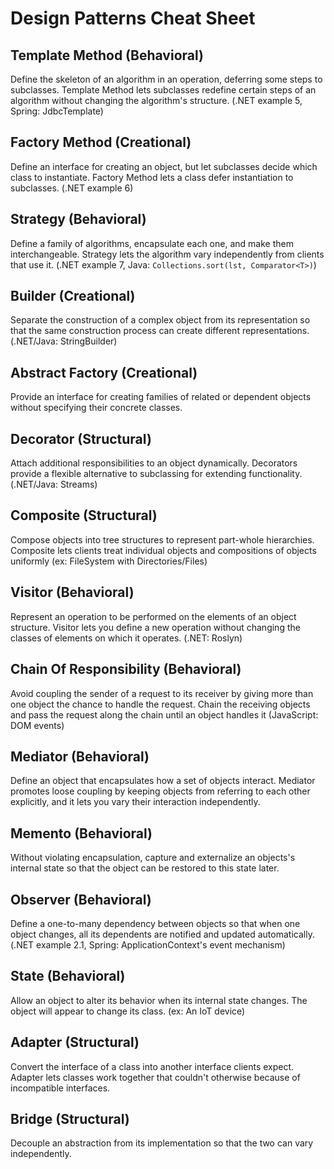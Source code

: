 Design Patterns Cheat Sheet
===========================

## Template Method (Behavioral)

Define the skeleton of an algorithm in an operation, deferring some steps to subclasses.
Template Method lets subclasses redefine certain steps of an algorithm without changing
the algorithm's structure. (.NET example 5, Spring: JdbcTemplate)


## Factory Method (Creational)

Define an interface for creating an object, but let subclasses decide which class to instantiate.
Factory Method lets a class defer instantiation to subclasses. (.NET example 6)


## Strategy (Behavioral)

Define a family of algorithms, encapsulate each one, and make them interchangeable. Strategy lets
the algorithm vary independently from clients that use it. (.NET example 7, Java: `Collections.sort(lst, Comparator<T>)`)


## Builder (Creational)

Separate the construction of a complex object from its representation so that the same construction
process can create different representations. (.NET/Java: StringBuilder)


## Abstract Factory (Creational)

Provide an interface for creating families of related or dependent objects without
specifying their concrete classes.


## Decorator (Structural)

Attach additional responsibilities to an object dynamically. Decorators provide a
flexible alternative to subclassing for extending functionality. (.NET/Java: Streams)


## Composite (Structural)

Compose objects into tree structures to represent part-whole hierarchies. Composite
lets clients treat individual objects and compositions of objects uniformly (ex: FileSystem with Directories/Files)


## Visitor (Behavioral)

Represent an operation to be performed on the elements of an object structure. Visitor lets you define
a new operation without changing the classes of elements on which it operates. (.NET: Roslyn)


## Chain Of Responsibility (Behavioral)

Avoid coupling the sender of a request to its receiver by giving more than one object the chance to handle the request.
Chain the receiving objects and pass the request along the chain until an object handles it (JavaScript: DOM events)

## Mediator (Behavioral)

Define an object that encapsulates how a set of objects interact. Mediator promotes loose coupling by keeping objects from 
referring to each other explicitly, and it lets you vary their interaction independently.


## Memento (Behavioral)

Without violating encapsulation, capture and externalize an objects's internal state so that the object can be restored
to this state later.


## Observer (Behavioral)

Define a one-to-many dependency between objects so that when one object changes, all its dependents are notified and
updated automatically. (.NET example 2.1, Spring: ApplicationContext's event mechanism)


## State (Behavioral)

Allow an object to alter its behavior when its internal state changes. The object will appear to change its class.
(ex: An IoT device)


## Adapter (Structural)

Convert the interface of a class into another interface clients expect. Adapter lets classes work together that
couldn't otherwise because of incompatible interfaces.


## Bridge (Structural)

Decouple an abstraction from its implementation so that the two can vary independently.
